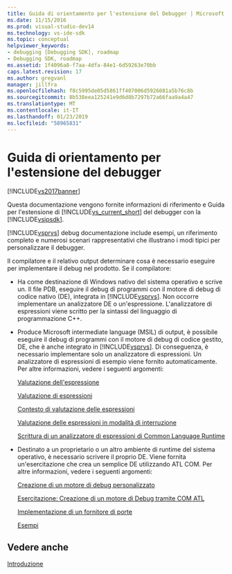 ```yaml
---
title: Guida di orientamento per l'estensione del Debugger | Microsoft Docs
ms.date: 11/15/2016
ms.prod: visual-studio-dev14
ms.technology: vs-ide-sdk
ms.topic: conceptual
helpviewer_keywords:
- debugging [Debugging SDK], roadmap
- Debugging SDK, roadmap
ms.assetid: 1f4096a8-f7aa-4dfa-84e1-6d59263e70bb
caps.latest.revision: 17
ms.author: gregvanl
manager: jillfra
ms.openlocfilehash: f8c5995de05d5861ff407006d5926081a5b76c8b
ms.sourcegitcommit: 8b538eea125241e9d6d8b7297b72a66faa9a4a47
ms.translationtype: MT
ms.contentlocale: it-IT
ms.lasthandoff: 01/23/2019
ms.locfileid: "58965831"
---
```

# <a name="roadmap-for-extending-the-debugger"></a>Guida di orientamento per l'estensione del debugger
[!INCLUDE[vs2017banner](../../includes/vs2017banner.md)]

Questa documentazione vengono fornite informazioni di riferimento e Guida per l'estensione di [!INCLUDE[vs_current_short](../../includes/vs-current-short-md.md)] del debugger con la [!INCLUDE[vsipsdk](../../includes/vsipsdk-md.md)].  
  
 [!INCLUDE[vsprvs](../../includes/vsprvs-md.md)] debug documentazione include esempi, un riferimento completo e numerosi scenari rappresentativi che illustrano i modi tipici per personalizzare il debugger.  
  
 Il compilatore e il relativo output determinare cosa è necessario eseguire per implementare il debug nel prodotto. Se il compilatore:  
  
-   Ha come destinazione di Windows nativo del sistema operativo e scrive un. Il file PDB, eseguire il debug di programmi con il motore di debug di codice nativo (DE), integrata in [!INCLUDE[vsprvs](../../includes/vsprvs-md.md)]. Non occorre implementare un analizzatore DE o un'espressione. L'analizzatore di espressioni viene scritto per la sintassi del linguaggio di programmazione C++.  
  
-   Produce Microsoft intermediate language (MSIL) di output, è possibile eseguire il debug di programmi con il motore di debug di codice gestito, DE, che è anche integrato in [!INCLUDE[vsprvs](../../includes/vsprvs-md.md)]. Di conseguenza, è necessario implementare solo un analizzatore di espressioni. Un analizzatore di espressioni di esempio viene fornito automaticamente. Per altre informazioni, vedere i seguenti argomenti:  
  
     [Valutazione dell'espressione](../../extensibility/debugger/expression-evaluation-visual-studio-debugging-sdk.md)  
  
     [Valutazione di espressioni](../../extensibility/debugger/evaluating-expressions.md)  
  
     [Contesto di valutazione delle espressioni](../../extensibility/debugger/expression-evaluation-context.md)  
  
     [Valutazione delle espressioni in modalità di interruzione](../../extensibility/debugger/expression-evaluation-in-break-mode.md)  
  
     [Scrittura di un analizzatore di espressioni di Common Language Runtime](../../extensibility/debugger/writing-a-common-language-runtime-expression-evaluator.md)  
  
-   Destinato a un proprietario o un altro ambiente di runtime del sistema operativo, è necessario scrivere il proprio DE. Viene fornita un'esercitazione che crea un semplice DE utilizzando ATL COM. Per altre informazioni, vedere i seguenti argomenti:  
  
     [Creazione di un motore di debug personalizzato](../../extensibility/debugger/creating-a-custom-debug-engine.md)  
  
     [Esercitazione: Creazione di un motore di Debug tramite COM ATL](http://msdn.microsoft.com/9097b71e-1fe7-48f7-bc00-009e25940c24)  
  
     [Implementazione di un fornitore di porte](../../extensibility/debugger/implementing-a-port-supplier.md)  
  
     [Esempi](../../extensibility/debugger/visual-studio-debugging-samples.md)  
  
## <a name="see-also"></a>Vedere anche  
 [Introduzione](../../extensibility/debugger/getting-started-with-debugger-extensibility.md)
